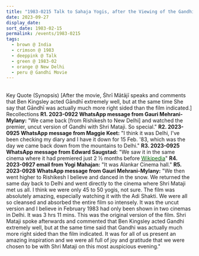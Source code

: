 ```yaml
---
title: "1983-0215 Talk to Sahaja Yogis, after the Viewing of the Gandhi Movie, Hall, Alankar Cinema, Lajpat Nagar 3, New Delhi, India"
date: 2023-09-27
display_date: 
sort_date: 1983-02-15
permalink: /events/1983-0215
tags:
  - brown @ India
  - crimson @ 1983
  - deeppink @ Talk
  - green @ 1983-02
  - orange @ New Delhi
  - peru @ Gandhi Movie
---
```


<br>

<wave-list>
  <list-title color="DarkSeaGreen" width="100"> Key Quote (Synopsis)</list-title>
  <list-item color="BlanchedAlmond" width="250">[After the movie, Śhrī Mātājī speaks and comments that Ben Kingsley acted Gāndhī extremely well, but at the same time She say that Gāndhī was actually much more right sided than the film indicated.]</list-item>
</wave-list>

<br>

<wave-list>
  <list-title color="DarkSeaGreen" width="65"> Recollections</list-title>
  <list-item color="BlanchedAlmond"  width="250"><b>R1. 2023-0922 WhatsApp message from Gauri Mehrani-Mylany:</b> "We came back [from Rishikesh to New Delhi] and watched the premier, uncut version of Gandhi with Shri Mataji. So special."</list-item>
  <list-item color="Lavender" width="250"><b>R2. 2023-0925 WhatsApp message from Maggie Keet:</b> "I think it was Delhi, I've been checking my diary and I have it down for 15 Feb. '83, which was the day we came back down from the mountains to Delhi."</list-item>
  <list-item color="BlanchedAlmond" width="250"><b>R3. 2023-0925 WhatsApp message from Edward Saugstad:</b> "We saw it in the same cinema where it had premiered just 2 ½ months before <a href="https://en.m.wikipedia.org/wiki/Gandhi_(film)/"> <font color="DarkGreen"> Wikipedia</font></a>"</list-item>
  <list-item color="Lavender" width="200"><b>R4. 2023-0927 email from Yogi Mahajan:</b> "It was Alankar Cinema hall."</list-item>
  <list-item color="BlanchedAlmond" width="250"><b>R5. 2023-0928 WhatsApp message from Gauri Mehrani-Mylany:</b> "We then went higher to Rishikesh l believe and danced in the snow. We returned the same day back to Delhi and went directly to the cinema where Shri Mataji met us all. I think we were only 45 to 50 yogis, not sure. The film was absolutely amazing, especially watching it with the Adi Shakti. We were all so cleansed and absorbed the entire film so intensely. It was the uncut version and l believe in February 1983 had only been shown in two cinemas in Delhi. It was 3 hrs 11 mins. This was the original version of the film. Shri Mataji spoke afterwards and commented that Ben Kingsley acted Gandhi extremely well, but at the same time said that Gandhi was actually much more right sided than the film indicated. It was for all of us present an amazing inspiration and we were all full of joy and gratitude that we were chosen to be with Shri Mataji on this most auspicious evening."</list-item>
</wave-list>